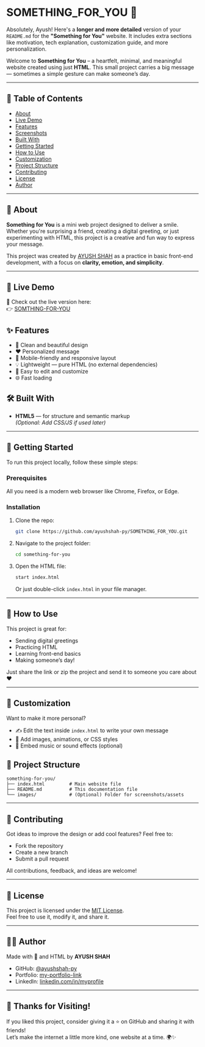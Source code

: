 # SOMETHING_FOR_YOU 🌟
Absolutely, Ayush! Here's a **longer and more detailed** version of your `README.md` for the **"Something for You"** website. It includes extra sections like motivation, tech explanation, customization guide, and more personalization.

Welcome to **Something for You** – a heartfelt, minimal, and meaningful website created using just **HTML**. This small project carries a big message — sometimes a simple gesture can make someone’s day.

---

## 📖 Table of Contents

- [About](#about)
- [Live Demo](#live-demo)
- [Features](#features)
- [Screenshots](#screenshots)
- [Built With](#built-with)
- [Getting Started](#getting-started)
- [How to Use](#how-to-use)
- [Customization](#customization)
- [Project Structure](#project-structure)
- [Contributing](#contributing)
- [License](#license)
- [Author](#author)

---

## 📌 About

**Something for You** is a mini web project designed to deliver a smile. Whether you're surprising a friend, creating a digital greeting, or just experimenting with HTML, this project is a creative and fun way to express your message.

This project was created by [AYUSH SHAH](https://github.com/ayushshah-py) as a practice in basic front-end development, with a focus on **clarity, emotion, and simplicity**.

---

## 🔗 Live Demo

🚀 Check out the live version here:  
👉 [SOMTHING-FOR-YOU](https://something-for-you.tiiny.site)

## ✨ Features

- 🎨 Clean and beautiful design
- ❤️ Personalized message
- 📱 Mobile-friendly and responsive layout
- 💡 Lightweight — pure HTML (no external dependencies)
- 🌈 Easy to edit and customize
- 🌐 Fast loading

## 🛠️ Built With

- **HTML5** — for structure and semantic markup  
*(Optional: Add CSS/JS if used later)*

---

## 🚀 Getting Started

To run this project locally, follow these simple steps:

### Prerequisites

All you need is a modern web browser like Chrome, Firefox, or Edge.

### Installation

1. Clone the repo:
   ```bash
   git clone https://github.com/ayushshah-py/SOMETHING_FOR_YOU.git
   ```
2. Navigate to the project folder:
   ```bash
   cd something-for-you
   ```
3. Open the HTML file:
   ```bash
   start index.html
   ```
   Or just double-click `index.html` in your file manager.

---

## 🧩 How to Use

This project is great for:

- Sending digital greetings
- Practicing HTML
- Learning front-end basics
- Making someone’s day!

Just share the link or zip the project and send it to someone you care about ❤️

---

## 🎨 Customization

Want to make it more personal?

- ✍️ Edit the text inside `index.html` to write your own message
- 🌈 Add images, animations, or CSS styles
- 🎵 Embed music or sound effects (optional)

## 📁 Project Structure

```
something-for-you/
├── index.html         # Main website file
├── README.md          # This documentation file
└── images/            # (Optional) Folder for screenshots/assets
```

---

## 🤝 Contributing

Got ideas to improve the design or add cool features? Feel free to:

- Fork the repository
- Create a new branch
- Submit a pull request

All contributions, feedback, and ideas are welcome!

---

## 📄 License

This project is licensed under the [MIT License](LICENSE).  
Feel free to use it, modify it, and share it.

---

## 👨‍💻 Author

Made with 💖 and HTML by **AYUSH SHAH**

- GitHub: [@ayushshah-py](https://github.com/ayushshah-py)
- Portfolio: [my-portfolio-link](https://ayush-shah.in/)
- LinkedIn: [linkedin.com/in/myprofile](https://www.linkedin.com/in/ayush-shah-937937265?originalSubdomain=in)

---

## 🙏 Thanks for Visiting!

If you liked this project, consider giving it a ⭐ on GitHub and sharing it with friends!  
Let’s make the internet a little more kind, one website at a time. 🌍✨
